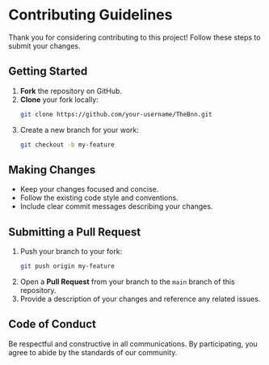 # Contributing Guidelines

Thank you for considering contributing to this project! Follow these steps to submit your changes.

## Getting Started

1. **Fork** the repository on GitHub.
2. **Clone** your fork locally:
   ```bash
   git clone https://github.com/your-username/TheBnn.git
   ```
3. Create a new branch for your work:
   ```bash
   git checkout -b my-feature
   ```

## Making Changes

- Keep your changes focused and concise.
- Follow the existing code style and conventions.
- Include clear commit messages describing your changes.

## Submitting a Pull Request

1. Push your branch to your fork:
   ```bash
   git push origin my-feature
   ```
2. Open a **Pull Request** from your branch to the `main` branch of this repository.
3. Provide a description of your changes and reference any related issues.

## Code of Conduct

Be respectful and constructive in all communications. By participating, you agree to abide by the standards of our community.

